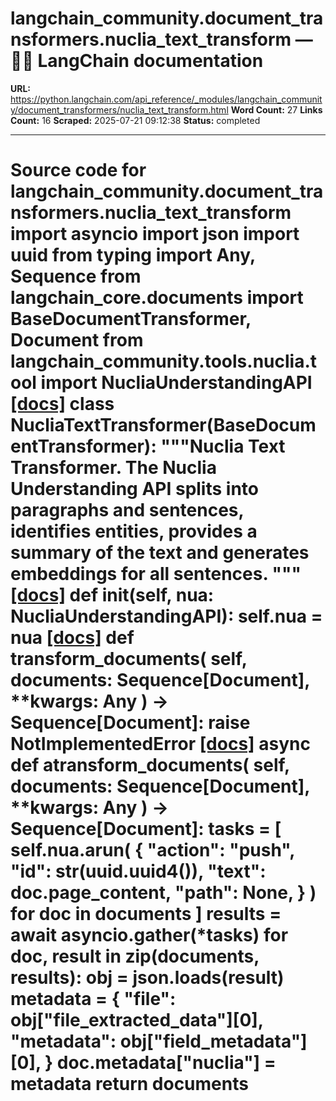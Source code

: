 # langchain_community.document_transformers.nuclia_text_transform — 🦜🔗 LangChain  documentation

**URL:** https://python.langchain.com/api_reference/_modules/langchain_community/document_transformers/nuclia_text_transform.html
**Word Count:** 27
**Links Count:** 16
**Scraped:** 2025-07-21 09:12:38
**Status:** completed

---

# Source code for langchain\_community.document\_transformers.nuclia\_text\_transform               import asyncio     import json     import uuid     from typing import Any, Sequence          from langchain_core.documents import BaseDocumentTransformer, Document          from langchain_community.tools.nuclia.tool import NucliaUnderstandingAPI                              [[docs]](https://python.langchain.com/api_reference/community/document_transformers/langchain_community.document_transformers.nuclia_text_transform.NucliaTextTransformer.html#langchain_community.document_transformers.nuclia_text_transform.NucliaTextTransformer)     class NucliaTextTransformer(BaseDocumentTransformer):         """Nuclia Text Transformer.              The Nuclia Understanding API splits into paragraphs and sentences,         identifies entities, provides a summary of the text and generates         embeddings for all sentences.         """                         [[docs]](https://python.langchain.com/api_reference/community/document_transformers/langchain_community.document_transformers.nuclia_text_transform.NucliaTextTransformer.html#langchain_community.document_transformers.nuclia_text_transform.NucliaTextTransformer.__init__)         def __init__(self, nua: NucliaUnderstandingAPI):             self.nua = nua                                        [[docs]](https://python.langchain.com/api_reference/community/document_transformers/langchain_community.document_transformers.nuclia_text_transform.NucliaTextTransformer.html#langchain_community.document_transformers.nuclia_text_transform.NucliaTextTransformer.transform_documents)         def transform_documents(             self, documents: Sequence[Document], **kwargs: Any         ) -> Sequence[Document]:             raise NotImplementedError                                        [[docs]](https://python.langchain.com/api_reference/community/document_transformers/langchain_community.document_transformers.nuclia_text_transform.NucliaTextTransformer.html#langchain_community.document_transformers.nuclia_text_transform.NucliaTextTransformer.atransform_documents)         async def atransform_documents(             self, documents: Sequence[Document], **kwargs: Any         ) -> Sequence[Document]:             tasks = [                 self.nua.arun(                     {                         "action": "push",                         "id": str(uuid.uuid4()),                         "text": doc.page_content,                         "path": None,                     }                 )                 for doc in documents             ]             results = await asyncio.gather(*tasks)             for doc, result in zip(documents, results):                 obj = json.loads(result)                 metadata = {                     "file": obj["file_extracted_data"][0],                     "metadata": obj["field_metadata"][0],                 }                 doc.metadata["nuclia"] = metadata             return documents